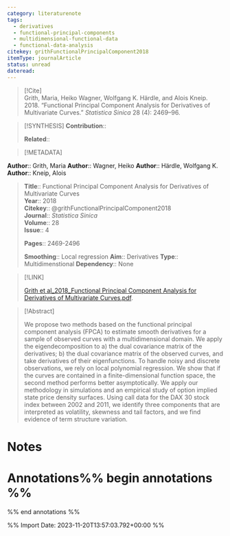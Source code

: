 ```yaml
---
category: literaturenote
tags:
  - derivatives
  - functional-principal-components
  - multidimensional-functional-data
  - functional-data-analysis
citekey: grithFunctionalPrincipalComponent2018
itemType: journalArticle
status: unread
dateread:
---
```


> [!Cite]  
> Grith, Maria, Heiko Wagner, Wolfgang K. Härdle, and Alois Kneip. 2018. “Functional Principal Component Analysis for Derivatives of Multivariate Curves.” _Statistica Sinica_ 28 (4): 2469–96.

> [!SYNTHESIS] 
>**Contribution**::
>
>**Related**:: 
>

> [!METADATA]  
>
**Author**:: Grith, Maria
**Author**:: Wagner, Heiko
**Author**:: Härdle, Wolfgang K.
**Author**:: Kneip, Alois<br>
> **Title**:: Functional Principal Component Analysis for Derivatives of Multivariate Curves    
> **Year**:: 2018     
> **Citekey**:: @grithFunctionalPrincipalComponent2018    
>**Journal**:: *Statistica Sinica*    
>**Volume**:: 28    
>**Issue**:: 4     
>    
>    
>     
> **Pages**:: 2469-2496    
>
>**Smoothing**:: Local regression
>**Aim**:: Derivatives
>**Type**:: Multidimenstional
>**Dependency**:: None

> [!LINK] 
>
> [Grith et al_2018_Functional Principal Component Analysis for Derivatives of Multivariate Curves.pdf](file:///Users/steven/Library/CloudStorage/GoogleDrive-steven.golovkine@ul.ie/My%20Drive/bibliography/Statistica%20Sinica/2018/Grith%20et%20al_2018_Functional%20Principal%20Component%20Analysis%20for%20Derivatives%20of%20Multivariate%20Curves.pdf).

>[!Abstract]
>
>We propose two methods based on the functional principal component analysis (FPCA) to estimate smooth derivatives for a sample of observed curves with a multidimensional domain. We apply the eigendecomposition to a) the dual covariance matrix of the derivatives; b) the dual covariance matrix of the observed curves, and take derivatives of their eigenfunctions. To handle noisy and discrete observations, we rely on local polynomial regression. We show that if the curves are contained in a finite-dimensional function space, the second method performs better asymptotically. We apply our methodology in simulations and an empirical study of option implied state price density surfaces. Using call data for the DAX 30 stock index between 2002 and 2011, we identify three components that are interpreted as volatility, skewness and tail factors, and we find evidence of term structure variation.
>>


# Notes<br>
# Annotations%% begin annotations %%  
 
  
%% end annotations %%

%% Import Date: 2023-11-20T13:57:03.792+00:00 %%
